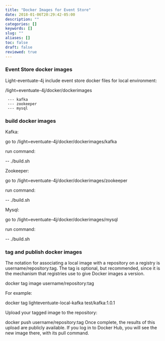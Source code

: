 ```yaml
---
title: "Docker Images for Event Store"
date: 2018-01-06T20:29:42-05:00
description: ""
categories: []
keywords: []
slug: ""
aliases: []
toc: false
draft: false
reviewed: true
---
```




### Event Store docker images

Light-eventuate-4j include event store docker files for local environment:

  /light=eventuate-4j/docker/dockerimages

     --- kafka
     --- zookeeper
     --- mysql



### build docker images

Kafka:

go to  /light=eventuate-4j/docker/dockerimages/kafka

run command:

   -- ./build.sh

Zookeeper:

go to  /light=eventuate-4j/docker/dockerimages/zookeeper

run command:

   -- ./build.sh


Mysql:

go to  /light=eventuate-4j/docker/dockerimages/mysql

run command:

   -- ./build.sh


### tag and publish docker images

   The notation for associating a local image with a repository on a registry is username/repository:tag.
   The tag is optional, but recommended, since it is the mechanism that registries use to give Docker images a version.

   docker tag image username/repository:tag

   For example:

   docker tag lighteventuate-local-kafka test/kafka:1.0.1


  Upload your tagged image to the repository:

   docker push username/repository:tag
   Once complete, the results of this upload are publicly available. If you log in to Docker Hub, you will see the new image there, with its pull command.